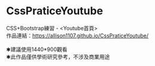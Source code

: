 # CssPraticeYoutube
CSS+Bootstrap練習 - <Youtube首頁><br>
作品連結：https://allison1107.github.io/CssPraticeYoutube/<br>
<br>
✱建議使用1440*900觀看<br>
✱此作品僅供學術研究參考，不涉及商業用途
